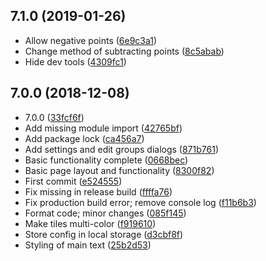 ## 7.1.0 (2019-01-26)

* Allow negative points ([6e9c3a1](https://github.com/jpnauta/wedding-quiz-game/commit/6e9c3a1))
* Change method of subtracting points ([8c5abab](https://github.com/jpnauta/wedding-quiz-game/commit/8c5abab))
* Hide dev tools ([4309fc1](https://github.com/jpnauta/wedding-quiz-game/commit/4309fc1))



## 7.0.0 (2018-12-08)

* 7.0.0 ([33fcf6f](https://github.com/jpnauta/wedding-quiz-game/commit/33fcf6f))
* Add missing module import ([42765bf](https://github.com/jpnauta/wedding-quiz-game/commit/42765bf))
* Add package lock ([ca456a7](https://github.com/jpnauta/wedding-quiz-game/commit/ca456a7))
* Add settings and edit groups dialogs ([871b761](https://github.com/jpnauta/wedding-quiz-game/commit/871b761))
* Basic functionality complete ([0668bec](https://github.com/jpnauta/wedding-quiz-game/commit/0668bec))
* Basic page layout and functionality ([8300f82](https://github.com/jpnauta/wedding-quiz-game/commit/8300f82))
* First commit ([e524555](https://github.com/jpnauta/wedding-quiz-game/commit/e524555))
* Fix missing in release build ([ffffa76](https://github.com/jpnauta/wedding-quiz-game/commit/ffffa76))
* Fix production build error; remove console log ([f11b6b3](https://github.com/jpnauta/wedding-quiz-game/commit/f11b6b3))
* Format code; minor changes ([085f145](https://github.com/jpnauta/wedding-quiz-game/commit/085f145))
* Make tiles multi-color ([f919610](https://github.com/jpnauta/wedding-quiz-game/commit/f919610))
* Store config in local storage ([d3cbf8f](https://github.com/jpnauta/wedding-quiz-game/commit/d3cbf8f))
* Styling of main text ([25b2d53](https://github.com/jpnauta/wedding-quiz-game/commit/25b2d53))



